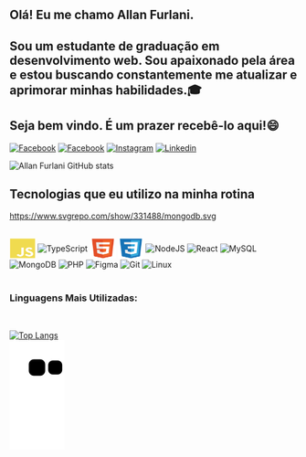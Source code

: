 ## Olá! Eu me chamo Allan Furlani. 
## Sou um estudante de graduação em desenvolvimento web. Sou apaixonado pela área e estou buscando constantemente me atualizar e aprimorar minhas habilidades.🎓
## Seja bem vindo. É um prazer recebê-lo aqui!😄





[![Facebook](https://img.shields.io/badge/WhatsApp-25D366?style=for-the-badge&logo=whatsapp&logoColor=white)](https://wa.me/27998859003)
[![Facebook](https://img.shields.io/badge/Facebook-1877F2?style=for-the-badge&logo=facebook&logoColor=white)](https://www.facebook.com/allan.furlani)
[![Instagram](https://img.shields.io/badge/Instagram-E4405F?style=for-the-badge&logo=instagram&logoColor=white)](https://www.instagram.com/allan_furlani/)
[![Linkedin](https://img.shields.io/badge/LinkedIn-0077B5?style=for-the-badge&logo=linkedin&logoColor=white)](https://www.linkedin.com/in/allan-furlani-b91126223/)

![Allan Furlani GitHub stats](https://github-readme-stats.vercel.app/api?username=Allan182&show_icons=true&theme=tokyonight&count_private=true)

## Tecnologias que eu utilizo na minha rotina

https://www.svgrepo.com/show/331488/mongodb.svg

<div style="display: inline_block">
  <br>
  <img align="center" alt="JS" height="35" width="45" src="https://raw.githubusercontent.com/devicons/devicon/master/icons/javascript/javascript-plain.svg"/>
  <img   align="center" height="35" width="45"  alt="TypeScript" src="https://cdn.jsdelivr.net/gh/devicons/devicon/icons/typescript/typescript-original.svg"/>
  <img align="center" alt="HTML" height="35" width="45" src="https://raw.githubusercontent.com/devicons/devicon/master/icons/html5/html5-original.svg"/>
  <img align="center" alt="CSS" height="35" width="45" src="https://raw.githubusercontent.com/devicons/devicon/master/icons/css3/css3-original.svg"/>
  <img align="center" alt="NodeJS" height="35" width="45" src="https://www.svgrepo.com/show/303266/nodejs-icon-logo.svg"/>
  <img  align="center" height="35" width="45"  alt="React" src="https://cdn.jsdelivr.net/gh/devicons/devicon/icons/react/react-original.svg" />
  <img  align="center" height="35" width="45"  alt="MySQL" src="https://cdn.jsdelivr.net/gh/devicons/devicon/icons/mysql/mysql-original.svg" />
  <img  align="center" height="35" width="45"  alt="MongoDB" src="https://www.svgrepo.com/show/331488/mongodb.svg"/>
  <img  align="center" height="35" width="45"  alt="PHP" src="https://cdn.jsdelivr.net/gh/devicons/devicon/icons/php/php-original.svg" />
  <img  align="center" height="35" width="45"  alt="Figma" src="https://cdn.jsdelivr.net/gh/devicons/devicon/icons/figma/figma-original.svg" />
  <img   align="center" height="35" width="45"  alt="Git" src="https://cdn.jsdelivr.net/gh/devicons/devicon/icons/git/git-original.svg" />
  <img align="center" height="35" width="45"  alt="Linux" src="https://cdn.jsdelivr.net/gh/devicons/devicon/icons/linux/linux-original.svg" />
</div>
  
<br/>

### Linguagens Mais Utilizadas:
<br>

[![Top Langs](https://github-readme-stats.vercel.app/api/top-langs/?username=Allan182&layout=compact)](https://github.com/Allan182/)
<br/>
![snake gif](https://github.com/Allan182/Allan182/blob/output/github-contribution-grid-snake.svg)
